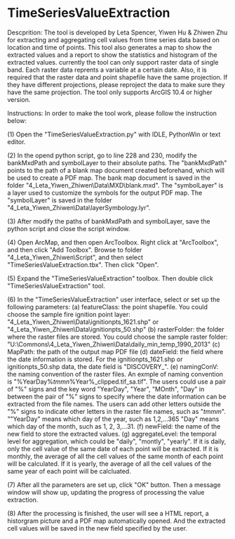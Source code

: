 # TimeSeriesValueExtraction
Descprition: 
The tool is developed by Leta Spencer, Yiwen Hu & Zhiwen Zhu for extracting and aggregating 
cell values from time series data based on location and time of points. This tool also generates 
a map to show the extracted values and a report to show the statistics and histogram of the 
extracted values. currently the tool can only support raster data of single band. Each raster 
data reprents a variable at a certain date. Also, it is required that the raster data and point 
shapefile have the same projection. If they have different projections, please reproject the 
data to make sure they have the same projection. The tool only supports ArcGIS 10.4 or higher version. 

Instructions: 
In order to make the tool work, please follow the instruction below:

(1) Open the "TimeSeriesValueExtraction.py" with IDLE, PythonWin or text editor.

(2) In the opend python script, go to line 228 and 230, modify the bankMxdPath and 
    symbolLayer to their absolute paths. The "bankMxdPath" points to the path of 
    a blank map document created beforehand, which will be used to create a PDF map. 
    The bank map document is saved in the folder "4_Leta_Yiwen_Zhiwen\Data\MXD\blank.mxd". 
    The "symbolLayer" is a layer used to customize the symbols for the output PDF map. 
    The "symbolLayer" is saved in the folder "4_Leta_Yiwen_Zhiwen\Data\layerSymbology.lyr".
 
(3) After modify the paths of bankMxdPath and symbolLayer, save the python script and 
    close the script window.

(4) Open ArcMap, and then open ArcToolbox. Right click at "ArcToolbox", and then click 
    "Add Toolbox". Browse to folder "4_Leta_Yiwen_Zhiwen\Script", and then select 
     "TimeSeriesValueExtraction.tbx". Then click "Open".

(5) Expand the "TimeSeriesValueExtraction" toolbox. Then double click "TimeSeriesValueExtraction"
    tool. 

(6) In the "TimeSeriesValueExtraction" user interface, select or set up the following parameters:
    (a) featureClass: the point shapefile. You could choose the sample fire ignition point
        layer: "4_Leta_Yiwen_Zhiwen\Data\ignitionpts_1621.shp" or "4_Leta_Yiwen_Zhiwen\Data\ignitionpts_50.shp"
    (b) rasterFolder: the folder where the raster files are stored. You could choose the 
        sample raster folder: "U:\Commons\4_Leta_Yiwen_Zhiwen\Data\daily_min_temp_1990_2013"
    (c) MapPath: the path of the output map PDF file
    (d) dateField: the field where the date information is stored. For the ignitionpts_1621.shp
        or ignitionpts_50.shp data, the date field is "DISCOVERY_". 
    (e) namingConV: the naming convention of the raster files. An exmple of naming convention is
        "%YearDay%_tmmn_%Year%_clipped.tif_sa.tif". The users could use a pair of "%" signs 
        and the key word "YearDay", "Year", "MOnth", "Day" in between the pair of "%" signs to 
        specify where the date information can be extracted from the file names. The users 
        can add other letters outside the "%" signs to indicate other letters in the raster 
        file names, such as "_tmmm_". ""YearDay" means which day of the year, such as 1,2,...365
        "Day" means which day of the month, such as 1, 2, 3,...31.
    (f) newField: the name of the new field to store the extracted values.
    (g) aggregateLevel: the temporal level for aggregation, which could be "daily", "montly",
        "yearly". If it is daily, only the cell value of the same date of each point will be
        extracted. If it is monthly, the average of all the cell values of the same month of 
        each point will be calculated. If it is yearly, the average of all the cell values of
        the same year of each point will be calcluated. 

(7) After all the parameters are set up, click "OK" button. Then a message window will show 
    up, updating the progress of processing the value extraction. 

(8) After the processing is finished, the user will see a HTML report, a historgram picture
    and a PDF map automatically opened. And the extracted cell values will be saved in the 
    new field specified by the user. 
